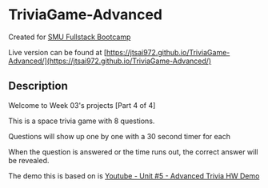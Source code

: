 # TriviaGame-Advanced
Created for [SMU Fullstack Bootcamp](https://techbootcamps.smu.edu/)

Live version can be found at [https://jtsai972.github.io/TriviaGame-Advanced/](https://jtsai972.github.io/TriviaGame-Advanced/)

## Description
Welcome to Week 03's projects [Part 4 of 4]

This is a space trivia game with 8 questions.

Questions will show up one by one with a 30 second timer for each

When the question is answered or the time runs out, the correct answer will be revealed.

The demo this is based on is [Youtube - Unit #5 - Advanced Trivia HW Demo](https://www.youtube.com/watch?v=xhmmiRmxQ8Q)
